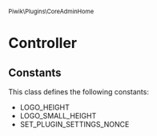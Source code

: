 <small>Piwik\Plugins\CoreAdminHome</small>

Controller
==========


Constants
---------

This class defines the following constants:

- LOGO_HEIGHT
- LOGO_SMALL_HEIGHT
- SET_PLUGIN_SETTINGS_NONCE
